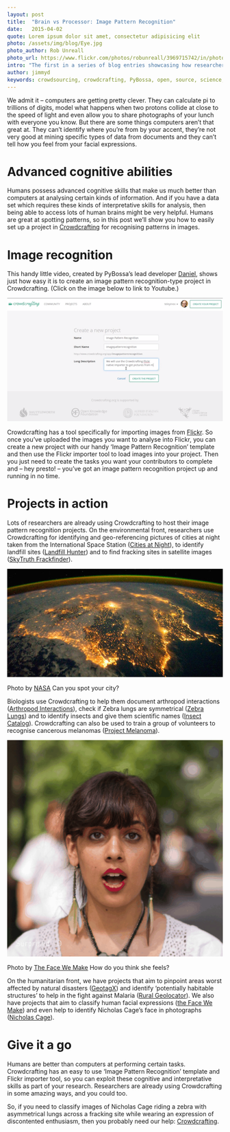 ```yaml
---
layout: post
title:  "Brain vs Processor: Image Pattern Recognition"
date:   2015-04-02 
quote: Lorem ipsum dolor sit amet, consectetur adipisicing elit
photo: /assets/img/blog/Eye.jpg
photo_author: Rob Unreall
photo_url: https://www.flickr.com/photos/robunreall/3969715742/in/photolist-73MQbS-k6PNf2-jVsV2T-2HMFqw-4TDru4-9HYNCh-7XFb85-d9NGiY-nptVX-4pg8Zn-4ZnZec-g9gjc-6drVBp-o3aN3-v2DGS-9qY3ii-6tyzcB-7xtAJW-3QgN6u-7RT2Vy-7CJ9EL-bdyvf-hPd2DS-6jcnsn-7uQiaV-7QRpfs-4BL8jB-6b3Ltb-61nidE-hm594q-5JAx2X-6hEUoB-hoV6h-7LDcaS-64zC7c-8es2rr-89pqF1-7Spyg6-6nh3uX-7d3jPk-aVQ5P6-3rQZAN-3WdebX-3ETPMb-q6tJA-7byV6c-5ZYk7R-SiFF-eFY85c-64UQxA
intro: "The first in a series of blog entries showcasing how researchers can use Crowdcrafting to tap into superior human cognitive powers"
author: jimmyd
keywords: crowdsourcing, crowdcrafting, PyBossa, open, source, science, citizen, opensource, CERN, antimatter, Michael Doser, particle physics 
---
```


We admit it – computers are getting pretty clever. They can calculate pi to trillions of digits, model what happens when two protons collide at close to the speed of light and even allow you to share photographs of your lunch with everyone you know. But there are some things computers aren’t that great at. They can’t identify where you’re from by your accent, they’re not very good at mining specific types of data from documents and they can’t tell how you feel from your facial expressions.

# Advanced cognitive abilities

Humans possess advanced cognitive skills that make us much better than computers at analysing certain kinds of information. And if you have a data set which requires these kinds of interpretative skills for analysis, then being able to access lots of human brains might be very helpful. Humans are great at spotting patterns, so in this post we’ll show you how to easily set up a project in [Crowdcrafting](http://pybossa.com/blog/2014/07/04/crowdcrafting/) for recognising patterns in images.

# Image recognition

This handy little video, created by PyBossa’s lead developer [Daniel](http://daniellombrana.es/), shows just how easy it is to create an image pattern recognition-type project in Crowdcrafting. (Click on the image below to link to Youtube.)

[![alttext](/assets/img/blog/IPR.png "Courtesy of James Doherty")](https://www.youtube.com/watch?v=r_nA__1lj3Q)

Crowdcrafting has a tool specifically for importing images from [Flickr](https://www.flickr.com/). So once you’ve uploaded the images you want to analyse into Flickr, you can create a new project with our handy ‘Image Pattern Recognition’ template and then use the Flickr importer tool to load images into your project. Then you just need to create the tasks you want your contributors to complete and – hey presto! – you’ve got an image pattern recognition project up and running in no time.

# Projects in action

Lots of researchers are already using Crowdcrafting to host their image pattern recognition projects. On the environmental front, researchers use Crowdcrafting for identifying and geo-referencing pictures of cities at night taken from the International Space Station ([Cities at Night](http://crowdcrafting.org/app/nightcitiesiss/)), to identify landfill sites ([Landfill Hunter](http://crowdcrafting.org/app/landfill/)) and to find fracking sites in satellite images ([SkyTruth Frackfinder](http://crowdcrafting.org/app/frackfinder_tadpole/)).

![alttext](/assets/img/blog/Carrusel1.jpg "Courtesy of NASA")
<p class="post-caption">Photo by <a href="http://eol.jsc.nasa.gov/">NASA</a> Can you spot your city?</p>

Biologists use Crowdcrafting to help them document arthropod interactions ([Arthropod Interactions](http://crowdcrafting.org/app/arthropods/)), check if Zebra lungs are symmetrical ([Zebra Lungs](http://crowdcrafting.org/app/zebralungs/)) and to identify insects and give them scientific names ([Insect Catalog](http://crowdcrafting.org/app/IC/)). Crowdcrafting can also be used to train a group of volunteers to recognise cancerous melanomas ([Project Melanoma](http://crowdcrafting.org/app/melanoma/)). 

![alttext](/assets/img/blog/face.png "Courtesy of The Face We Make")
<p class="post-caption">Photo by <a href="http://crowdcrafting.org/app/thefacewemake/">The Face We Make</a> How do you think she feels?</p>

On the humanitarian front, we have projects that aim to pinpoint areas worst affected by natural disasters ([GeotagX](http://geotagx.org/)) and identify ‘potentially habitable structures’ to help in the fight against Malaria ([Rural Geolocator](http://crowdcrafting.org/app/RuralGeolocator/)). We also have projects that aim to classify human facial expressions ([the Face We Make](http://crowdcrafting.org/app/thefacewemake/)) and even help to identify Nicholas Cage’s face in photographs ([Nicholas Cage](http://crowdcrafting.org/app/nicolascage/)).

# Give it a go

Humans are better than computers at performing certain tasks. Crowdcrafting has an easy to use ‘Image Pattern Recognition’ template and Flickr importer tool, so you can exploit these cognitive and interpretative skills as part of your research. Researchers are already using Crowdcrafting in some amazing ways, and you could too.

So, if you need to classify images of Nicholas Cage riding a zebra with asymmetrical lungs across a fracking site while wearing an expression of discontented enthusiasm, then you probably need our help: [Crowdcrafting](http://crowdcrafting.org/).



